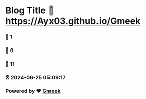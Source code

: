 # Blog Title :link: https://Ayx03.github.io/Gmeek 
### :page_facing_up: [1](https://Ayx03.github.io/Gmeek/tag.html) 
### :speech_balloon: 0 
### :hibiscus: 11 
### :alarm_clock: 2024-06-25 05:09:17 
### Powered by :heart: [Gmeek](https://github.com/Meekdai/Gmeek)
